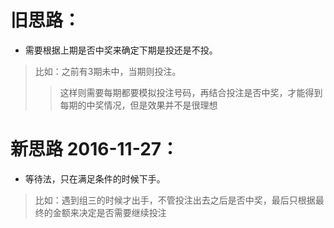 # 旧思路：
* 需要根据上期是否中奖来确定下期是投还是不投。
> 比如：之前有3期未中，当期则投注。
>
>> 这样则需要每期都要模拟投注号码，再结合投注是否中奖，才能得到每期的中奖情况，但是效果并不是很理想
# 新思路 2016-11-27：
* 等待法，只在满足条件的时候下手。
> 比如：遇到组三的时候才出手，不管投注出去之后是否中奖，最后只根据最终的金额来决定是否需要继续投注